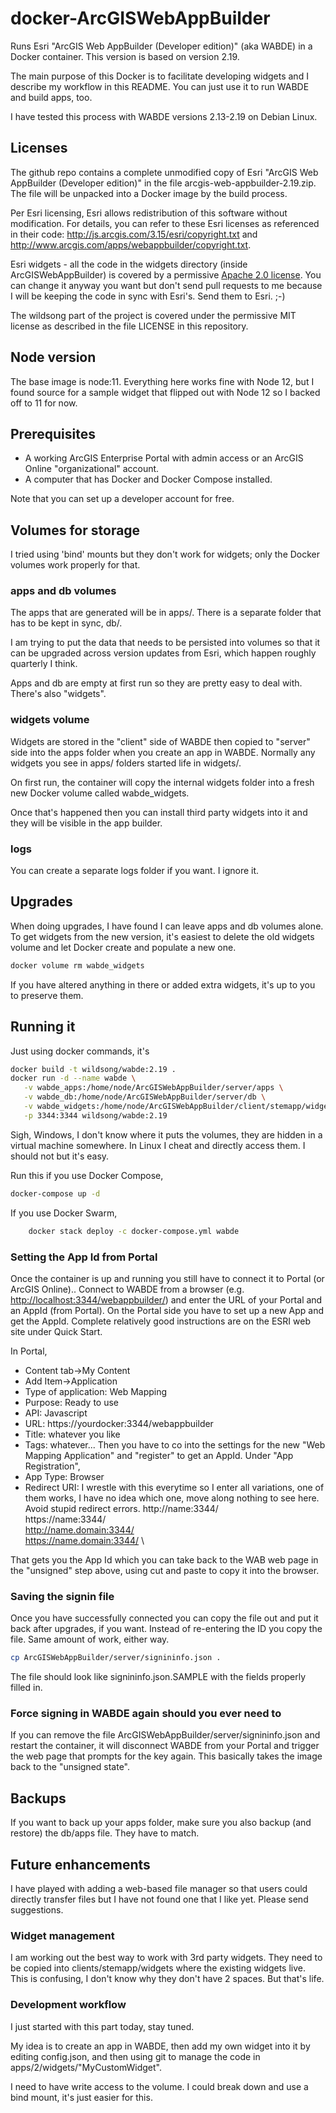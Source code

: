 # docker-ArcGISWebAppBuilder

Runs Esri "ArcGIS Web AppBuilder (Developer edition)" (aka WABDE) in a Docker container.
This version is based on version 2.19.

The main purpose of this Docker is to facilitate developing widgets and I describe my
workflow in this README. You can just use it to run WABDE and build apps, too.

I have tested this process with WABDE versions 2.13-2.19 on Debian Linux.


## Licenses

The github repo contains a complete unmodified copy of Esri "ArcGIS
Web AppBuilder (Developer edition)" in the file
arcgis-web-appbuilder-2.19.zip. The file will be unpacked into a
Docker image by the build process.

Per Esri licensing, Esri allows redistribution of this software
without modification.  For details, you can refer to these Esri
licenses as referenced in their code:
<http://js.arcgis.com/3.15/esri/copyright.txt> and
<http://www.arcgis.com/apps/webappbuilder/copyright.txt>.

Esri widgets - all the code in the widgets directory (inside
ArcGISWebAppBuilder) is covered by a permissive [Apache 2.0
license](http://www.apache.org/licenses/LICENSE-2.0).  You can change
it anyway you want but don't send pull requests to me because I will
be keeping the code in sync with Esri's. Send them to Esri. ;-)

The wildsong part of the project is covered under the permissive MIT
license as described in the file LICENSE in this repository.

## Node version

The base image is node:11. Everything here works fine with Node 12,
but I found source for a sample widget that flipped out with Node 12
so I backed off to 11 for now.
## Prerequisites 

* A working ArcGIS Enterprise Portal with admin access or an ArcGIS Online "organizational" account.
* A computer that has Docker and Docker Compose installed.

Note that you can set up a developer account for free.

## Volumes for storage

I tried using 'bind' mounts but they don't work for widgets; 
only the Docker volumes work properly for that.

### apps and db volumes

The apps that are generated will be in apps/. There is a separate
folder that has to be kept in sync, db/.

I am trying to put the data that needs to be persisted into volumes
so that it can be upgraded across version updates from Esri, which happen
roughly quarterly I think.

Apps and db are empty at first run so they are pretty easy to deal with.
There's also "widgets".

### widgets volume

Widgets are stored in the "client" side of WABDE then copied to
"server" side into the apps folder when you create an app in WABDE.
Normally any widgets you see in apps/ folders started life in widgets/.

On first run, the container will copy the internal widgets folder
into a fresh new Docker volume called wabde_widgets.

Once that's happened then you can install third party widgets into it
and they will be visible in the app builder.

### logs 

You can create a separate logs folder if you want. I ignore it.

## Upgrades

When doing upgrades, I have found I can leave apps and db volumes
alone. To get widgets from the new version, it's easiest to delete the
old widgets volume and let Docker create and populate a new one.

```bash
docker volume rm wabde_widgets
```

If you have altered anything in there or added extra widgets, it's
up to you to preserve them.

## Running it

Just using docker commands, it's

```bash
docker build -t wildsong/wabde:2.19 .
docker run -d --name wabde \
   -v wabde_apps:/home/node/ArcGISWebAppBuilder/server/apps \
   -v wabde_db:/home/node/ArcGISWebAppBuilder/server/db \
   -v wabde_widgets:/home/node/ArcGISWebAppBuilder/client/stemapp/widgets \
   -p 3344:3344 wildsong/wabde:2.19
```

Sigh, Windows, I don't know where it puts the volumes,
they are hidden in a virtual machine somewhere. In Linux I cheat and directly
access them. I should not but it's easy.

Run this if you use Docker Compose,

```bash
docker-compose up -d
```

If you use Docker Swarm,

```bash
    docker stack deploy -c docker-compose.yml wabde
```

### Setting the App Id from Portal

Once the container is up and running you still have to connect it to Portal (or ArcGIS Online)..
Connect to WABDE from a browser (e.g. <http://localhost:3344/webappbuilder/>) and
enter the URL of your Portal and an AppId (from Portal). On the Portal
side you have to set up a new App and get the AppId. Complete
relatively good instructions are on the ESRI web site under Quick Start.

In Portal,

* Content tab->My Content
* Add Item->Application
* Type of application: Web Mapping
* Purpose: Ready to use
* API: Javascript
* URL: https://yourdocker:3344/webappbuilder
* Title: whatever you like
* Tags: whatever...
Then you have to co into the settings for the new "Web Mapping Application"
and "register" to get an AppId. Under "App Registration",
* App Type: Browser
* Redirect URI: I wrestle with this everytime so I enter all variations, one of them works,
I have no idea which one, move along nothing to see here. Avoid stupid redirect errors.
http://name:3344/ \
https://name:3344/ \
http://name.domain:3344/ \
https://name.domain:3344/ \

That gets you the App Id which you can take back to the WAB web page in the "unsigned" step above,
using cut and paste to copy it into the browser.

### Saving the signin file

Once you have successfully connected you can copy the file out and put it back
after upgrades, if you want. Instead of re-entering the ID you copy the file.
Same amount of work, either way.

```bash
cp ArcGISWebAppBuilder/server/signininfo.json .
```

The file should look like signininfo.json.SAMPLE with the fields properly filled in.

### Force signing in WABDE again should you ever need to

If you can remove the file ArcGISWebAppBuilder/server/signininfo.json
and restart the container, it will disconnect WABDE from your Portal
and trigger the web page that prompts for the key again. This
basically takes the image back to the "unsigned state".

## Backups

If you want to back up your apps folder, make sure you also backup (and restore) the db/apps file. They
have to match. 

## Future enhancements 

I have played with adding a web-based file manager so that users could directly
transfer files but I have not found one that I like yet. Please send suggestions.

### Widget management

I am working out the best way to work with 3rd party widgets. They
need to be copied into clients/stemapp/widgets where the existing
widgets live. This is confusing, I don't know why they don't have 2
spaces. But that's life.

### Development workflow

I just started with this part today, stay tuned.

My idea is to create an app in WABDE,
then add my own widget into it by editing config.json,
and then using git to manage the code in apps/2/widgets/"MyCustomWidget".

I need to have write access to the volume.
I could break down and use a bind mount, it's just easier for this.

